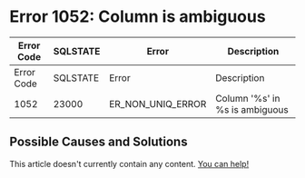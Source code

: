 
# Error 1052: Column is ambiguous


| Error Code | SQLSTATE | Error | Description |
| --- | --- | --- | --- |
| Error Code | SQLSTATE | Error | Description |
| 1052 | 23000 | ER_NON_UNIQ_ERROR | Column '%s' in %s is ambiguous |




## Possible Causes and Solutions


This article doesn't currently contain any content. [You can help!](/kb/en/writing-and-editing-knowledge-base-articles/)

